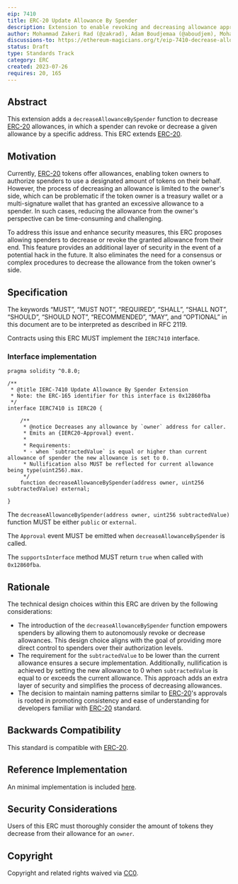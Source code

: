 ```yaml
---
eip: 7410
title: ERC-20 Update Allowance By Spender
description: Extension to enable revoking and decreasing allowance approval by spender for ERC-20
author: Mohammad Zakeri Rad (@zakrad), Adam Boudjemaa (@aboudjem), Mohamad Hammoud (@mohamadhammoud)
discussions-to: https://ethereum-magicians.org/t/eip-7410-decrease-allowance-by-spender/15222
status: Draft
type: Standards Track
category: ERC
created: 2023-07-26
requires: 20, 165
---
```


## Abstract

This extension adds a `decreaseAllowanceBySpender` function to decrease [ERC-20](./eip-20.md) allowances, in which a spender can revoke or decrease a given allowance by a specific address. This ERC extends [ERC-20](./eip-20.md).

## Motivation

Currently, [ERC-20](./eip-20.md) tokens offer allowances, enabling token owners to authorize spenders to use a designated amount of tokens on their behalf. However, the process of decreasing an allowance is limited to the owner's side, which can be problematic if the token owner is a treasury wallet or a multi-signature wallet that has granted an excessive allowance to a spender. In such cases, reducing the allowance from the owner's perspective can be time-consuming and challenging.

To address this issue and enhance security measures, this ERC proposes allowing spenders to decrease or revoke the granted allowance from their end. This feature provides an additional layer of security in the event of a potential hack in the future. It also eliminates the need for a consensus or complex procedures to decrease the allowance from the token owner's side.

## Specification

The keywords “MUST”, “MUST NOT”, “REQUIRED”, “SHALL”, “SHALL NOT”, “SHOULD”, “SHOULD NOT”, “RECOMMENDED”, “MAY”, and “OPTIONAL” in this document are to be interpreted as described in RFC 2119.

Contracts using this ERC MUST implement the `IERC7410` interface.

### Interface implementation

```solidity
pragma solidity ^0.8.0;

/**
 * @title IERC-7410 Update Allowance By Spender Extension
 * Note: the ERC-165 identifier for this interface is 0x12860fba
 */
interface IERC7410 is IERC20 {

    /**
     * @notice Decreases any allowance by `owner` address for caller.
     * Emits an {IERC20-Approval} event.
     *
     * Requirements:
     * - when `subtractedValue` is equal or higher than current allowance of spender the new allowance is set to 0.
     * Nullification also MUST be reflected for current allowance being type(uint256).max.
     */
    function decreaseAllowanceBySpender(address owner, uint256 subtractedValue) external;

}
```

The `decreaseAllowanceBySpender(address owner, uint256 subtractedValue)` function MUST be either `public` or `external`.

The `Approval` event MUST be emitted when `decreaseAllowanceBySpender` is called.

The `supportsInterface` method MUST return `true` when called with `0x12860fba`.

## Rationale

The technical design choices within this ERC are driven by the following considerations:

- The introduction of the `decreaseAllowanceBySpender` function empowers spenders by allowing them to autonomously revoke or decrease allowances. This design choice aligns with the goal of providing more direct control to spenders over their authorization levels.
- The requirement for the `subtractedValue` to be lower than the current allowance ensures a secure implementation. Additionally, nullification is achieved by setting the new allowance to 0 when `subtractedValue` is equal to or exceeds the current allowance. This approach adds an extra layer of security and simplifies the process of decreasing allowances.
- The decision to maintain naming patterns similar to [ERC-20](./eip-20.md)'s approvals is rooted in promoting consistency and ease of understanding for developers familiar with [ERC-20](./eip-20.md) standard.

## Backwards Compatibility

This standard is compatible with [ERC-20](./eip-20.md).

## Reference Implementation

An minimal implementation is included [here](../assets/erc-7410/ERC7410.sol).

## Security Considerations

Users of this ERC must thoroughly consider the amount of tokens they decrease from their allowance for an `owner`.

## Copyright

Copyright and related rights waived via [CC0](../LICENSE.md).
